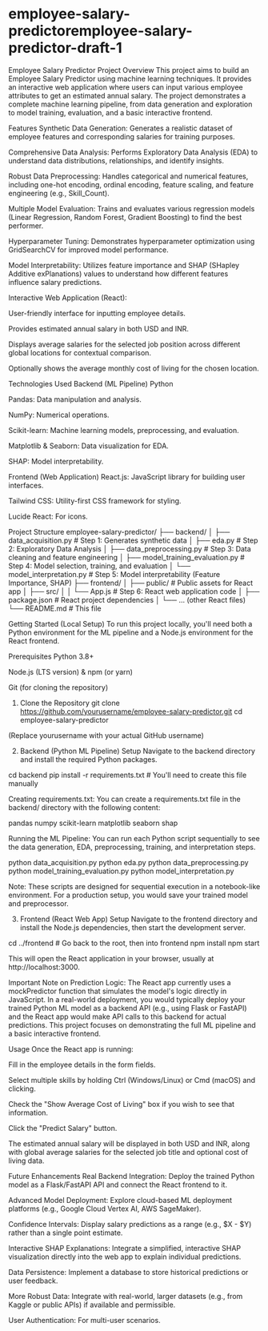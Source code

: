 # employee-salary-predictoremployee-salary-predictor-draft-1


Employee Salary Predictor
Project Overview
This project aims to build an Employee Salary Predictor using machine learning techniques. It provides an interactive web application where users can input various employee attributes to get an estimated annual salary. The project demonstrates a complete machine learning pipeline, from data generation and exploration to model training, evaluation, and a basic interactive frontend.

Features
Synthetic Data Generation: Generates a realistic dataset of employee features and corresponding salaries for training purposes.

Comprehensive Data Analysis: Performs Exploratory Data Analysis (EDA) to understand data distributions, relationships, and identify insights.

Robust Data Preprocessing: Handles categorical and numerical features, including one-hot encoding, ordinal encoding, feature scaling, and feature engineering (e.g., Skill_Count).

Multiple Model Evaluation: Trains and evaluates various regression models (Linear Regression, Random Forest, Gradient Boosting) to find the best performer.

Hyperparameter Tuning: Demonstrates hyperparameter optimization using GridSearchCV for improved model performance.

Model Interpretability: Utilizes feature importance and SHAP (SHapley Additive exPlanations) values to understand how different features influence salary predictions.

Interactive Web Application (React):

User-friendly interface for inputting employee details.

Provides estimated annual salary in both USD and INR.

Displays average salaries for the selected job position across different global locations for contextual comparison.

Optionally shows the average monthly cost of living for the chosen location.

Technologies Used
Backend (ML Pipeline)
Python

Pandas: Data manipulation and analysis.

NumPy: Numerical operations.

Scikit-learn: Machine learning models, preprocessing, and evaluation.

Matplotlib & Seaborn: Data visualization for EDA.

SHAP: Model interpretability.

Frontend (Web Application)
React.js: JavaScript library for building user interfaces.

Tailwind CSS: Utility-first CSS framework for styling.

Lucide React: For icons.

Project Structure
employee-salary-predictor/
├── backend/
│   ├── data_acquisition.py           # Step 1: Generates synthetic data
│   ├── eda.py                        # Step 2: Exploratory Data Analysis
│   ├── data_preprocessing.py         # Step 3: Data cleaning and feature engineering
│   ├── model_training_evaluation.py  # Step 4: Model selection, training, and evaluation
│   └── model_interpretation.py       # Step 5: Model interpretability (Feature Importance, SHAP)
├── frontend/
│   ├── public/                       # Public assets for React app
│   ├── src/
│   │   └── App.js                    # Step 6: React web application code
│   ├── package.json                  # React project dependencies
│   └── ... (other React files)
└── README.md                         # This file


Getting Started (Local Setup)
To run this project locally, you'll need both a Python environment for the ML pipeline and a Node.js environment for the React frontend.

Prerequisites
Python 3.8+

Node.js (LTS version) & npm (or yarn)

Git (for cloning the repository)

1. Clone the Repository
git clone https://github.com/yourusername/employee-salary-predictor.git
cd employee-salary-predictor


(Replace yourusername with your actual GitHub username)

2. Backend (Python ML Pipeline) Setup
Navigate to the backend directory and install the required Python packages.

cd backend
pip install -r requirements.txt # You'll need to create this file manually


Creating requirements.txt:
You can create a requirements.txt file in the backend/ directory with the following content:

pandas
numpy
scikit-learn
matplotlib
seaborn
shap


Running the ML Pipeline:
You can run each Python script sequentially to see the data generation, EDA, preprocessing, training, and interpretation steps.

python data_acquisition.py
python eda.py
python data_preprocessing.py
python model_training_evaluation.py
python model_interpretation.py


Note: These scripts are designed for sequential execution in a notebook-like environment. For a production setup, you would save your trained model and preprocessor.

3. Frontend (React Web App) Setup
Navigate to the frontend directory and install the Node.js dependencies, then start the development server.

cd ../frontend # Go back to the root, then into frontend
npm install
npm start


This will open the React application in your browser, usually at http://localhost:3000.

Important Note on Prediction Logic:
The React app currently uses a mockPredictor function that simulates the model's logic directly in JavaScript. In a real-world deployment, you would typically deploy your trained Python ML model as a backend API (e.g., using Flask or FastAPI) and the React app would make API calls to this backend for actual predictions. This project focuses on demonstrating the full ML pipeline and a basic interactive frontend.

Usage
Once the React app is running:

Fill in the employee details in the form fields.

Select multiple skills by holding Ctrl (Windows/Linux) or Cmd (macOS) and clicking.

Check the "Show Average Cost of Living" box if you wish to see that information.

Click the "Predict Salary" button.

The estimated annual salary will be displayed in both USD and INR, along with global average salaries for the selected job title and optional cost of living data.

Future Enhancements
Real Backend Integration: Deploy the trained Python model as a Flask/FastAPI API and connect the React frontend to it.

Advanced Model Deployment: Explore cloud-based ML deployment platforms (e.g., Google Cloud Vertex AI, AWS SageMaker).

Confidence Intervals: Display salary predictions as a range (e.g., $X - $Y) rather than a single point estimate.

Interactive SHAP Explanations: Integrate a simplified, interactive SHAP visualization directly into the web app to explain individual predictions.

Data Persistence: Implement a database to store historical predictions or user feedback.

More Robust Data: Integrate with real-world, larger datasets (e.g., from Kaggle or public APIs) if available and permissible.

User Authentication: For multi-user scenarios.
